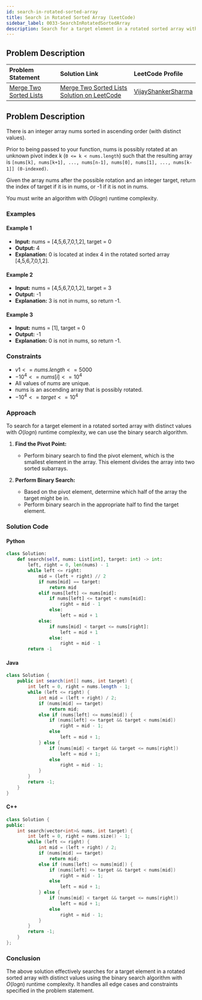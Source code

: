 ```yaml
---
id: search-in-rotated-sorted-array
title: Search in Rotated Sorted Array (LeetCode)
sidebar_label: 0033-SearchInRotatedSortedArray
description: Search for a target element in a rotated sorted array with distinct values using an algorithm with O(log n) runtime complexity.
---
```


## Problem Description

| Problem Statement | Solution Link | LeetCode Profile |
| :---------------- | :------------ | :--------------- |
| [Merge Two Sorted Lists](https://leetcode.com/problems/search-in-rotated-sorted-array/) | [Merge Two Sorted Lists Solution on LeetCode](https://leetcode.com/problems/search-in-rotated-sorted-array/solutions/) |  [VijayShankerSharma](https://leetcode.com/u/darkknight648/) |

## Problem Description

There is an integer array nums sorted in ascending order (with distinct values).

Prior to being passed to your function, nums is possibly rotated at an unknown pivot index k (`0 <= k < nums.length`) such that the resulting array is `[nums[k], nums[k+1], ..., nums[n-1], nums[0], nums[1], ..., nums[k-1]] (0-indexed)`.

Given the array nums after the possible rotation and an integer target, return the index of target if it is in nums, or -1 if it is not in nums.

You must write an algorithm with $O(log n)$ runtime complexity.

### Examples

#### Example 1

- **Input:** nums = [4,5,6,7,0,1,2], target = 0
- **Output:** 4
- **Explanation:** 0 is located at index 4 in the rotated sorted array [4,5,6,7,0,1,2].

#### Example 2

- **Input:** nums = [4,5,6,7,0,1,2], target = 3
- **Output:** -1
- **Explanation:** 3 is not in nums, so return -1.

#### Example 3

- **Input:** nums = [1], target = 0
- **Output:** -1
- **Explanation:** 0 is not in nums, so return -1.

### Constraints

- $v1 <= nums.length <= 5000$
- $-10^4 <= nums[i] <= 10^4$
- All values of $nums$ are unique.
- nums is an ascending array that is possibly rotated.
- $-10^4 <= target <= 10^4$

### Approach

To search for a target element in a rotated sorted array with distinct values with $O(log n)$ runtime complexity, we can use the binary search algorithm.

1. **Find the Pivot Point:**
   - Perform binary search to find the pivot element, which is the smallest element in the array. This element divides the array into two sorted subarrays.

2. **Perform Binary Search:**
   - Based on the pivot element, determine which half of the array the target might be in.
   - Perform binary search in the appropriate half to find the target element.

### Solution Code

#### Python

```py
class Solution:
    def search(self, nums: List[int], target: int) -> int:
        left, right = 0, len(nums) - 1
        while left <= right:
            mid = (left + right) // 2
            if nums[mid] == target:
                return mid
            elif nums[left] <= nums[mid]:
                if nums[left] <= target < nums[mid]:
                    right = mid - 1
                else:
                    left = mid + 1
            else:
                if nums[mid] < target <= nums[right]:
                    left = mid + 1
                else:
                    right = mid - 1
        return -1
```

#### Java

```java
class Solution {
    public int search(int[] nums, int target) {
        int left = 0, right = nums.length - 1;
        while (left <= right) {
            int mid = (left + right) / 2;
            if (nums[mid] == target)
                return mid;
            else if (nums[left] <= nums[mid]) {
                if (nums[left] <= target && target < nums[mid])
                    right = mid - 1;
                else
                    left = mid + 1;
            } else {
                if (nums[mid] < target && target <= nums[right])
                    left = mid + 1;
                else
                    right = mid - 1;
            }
        }
        return -1;
    }
}
```

#### C++

```cpp
class Solution {
public:
    int search(vector<int>& nums, int target) {
        int left = 0, right = nums.size() - 1;
        while (left <= right) {
            int mid = (left + right) / 2;
            if (nums[mid] == target)
                return mid;
            else if (nums[left] <= nums[mid]) {
                if (nums[left] <= target && target < nums[mid])
                    right = mid - 1;
                else
                    left = mid + 1;
            } else {
                if (nums[mid] < target && target <= nums[right])
                    left = mid + 1;
                else
                    right = mid - 1;
            }
        }
        return -1;
    }
};
```

### Conclusion

The above solution effectively searches for a target element in a rotated sorted array with distinct values using the binary search algorithm with $O(log n)$ runtime complexity. It handles all edge cases and constraints specified in the problem statement.
